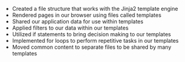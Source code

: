 * Created a file structure that works with the Jinja2 template engine
* Rendered pages in our browser using files called templates
* Shared our application data for use within templates
* Applied filters to our data within our templates
* Utilized if statements to bring decision making to our templates
* Implemented for loops to perform repetitive tasks in our templates
* Moved common content to separate files to be shared by many templates
